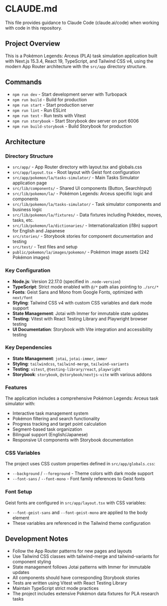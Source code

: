 # CLAUDE.md

This file provides guidance to Claude Code (claude.ai/code) when working with code in this repository.

## Project Overview

This is a Pokémon Legends: Arceus (PLA) task simulation application built with Next.js 15.3.4, React 19, TypeScript, and Tailwind CSS v4, using the modern App Router architecture with the `src/app` directory structure.

## Commands

- `npm run dev` - Start development server with Turbopack
- `npm run build` - Build for production
- `npm run start` - Start production server
- `npm run lint` - Run ESLint
- `npm run test` - Run tests with Vitest
- `npm run storybook` - Start Storybook dev server on port 6006
- `npm run build-storybook` - Build Storybook for production

## Architecture

### Directory Structure
- `src/app/` - App Router directory with layout.tsx and globals.css
- `src/app/layout.tsx` - Root layout with Geist font configuration
- `src/app/pokemon/la/tasks-simulator/` - Main Tasks Simulator application page
- `src/lib/components/` - Shared UI components (Button, SearchInput)
- `src/lib/pokemon/la/` - Pokémon Legends: Arceus specific logic and components
- `src/lib/pokemon/la/tasks-simulator/` - Task simulator components and business logic
- `src/lib/pokemon/la/fixtures/` - Data fixtures including Pokédex, moves, tasks, etc.
- `src/lib/pokemon/la/dictionaries/` - Internationalization (i18n) support for English and Japanese
- `src/stories/` - Storybook stories for component documentation and testing
- `src/test/` - Test files and setup
- `public/pokemon/la/images/pokemon/` - Pokémon image assets (242 Pokémon images)

### Key Configuration
- **Node.js**: Version 22.17.0 (specified in `.node-version`)
- **TypeScript**: Strict mode enabled with `@/*` path alias pointing to `./src/*`
- **Fonts**: Geist Sans and Mono from Google Fonts, optimized with `next/font`
- **Styling**: Tailwind CSS v4 with custom CSS variables and dark mode support
- **State Management**: Jotai with Immer for immutable state updates
- **Testing**: Vitest with React Testing Library and Playwright browser testing
- **UI Documentation**: Storybook with Vite integration and accessibility testing

### Key Dependencies
- **State Management**: `jotai`, `jotai-immer`, `immer`
- **Styling**: `tailwindcss`, `tailwind-merge`, `tailwind-variants`
- **Testing**: `vitest`, `@testing-library/react`, `playwright`
- **Storybook**: `storybook`, `@storybook/nextjs-vite` with various addons

### Features
The application includes a comprehensive Pokémon Legends: Arceus task simulator with:
- Interactive task management system
- Pokémon filtering and search functionality
- Progress tracking and target point calculation
- Segment-based task organization
- Bilingual support (English/Japanese)
- Responsive UI components with Storybook documentation

### CSS Variables
The project uses CSS custom properties defined in `src/app/globals.css`:
- `--background` / `--foreground` - Theme colors with dark mode support
- `--font-sans` / `--font-mono` - Font family references to Geist fonts

### Font Setup
Geist fonts are configured in `src/app/layout.tsx` with CSS variables:
- `--font-geist-sans` and `--font-geist-mono` are applied to the body element
- These variables are referenced in the Tailwind theme configuration

## Development Notes

- Follow the App Router patterns for new pages and layouts
- Use Tailwind CSS classes with tailwind-merge and tailwind-variants for component styling
- State management follows Jotai patterns with Immer for immutable updates
- All components should have corresponding Storybook stories
- Tests are written using Vitest with React Testing Library
- Maintain TypeScript strict mode practices
- The project includes extensive Pokémon data fixtures for PLA research tasks
